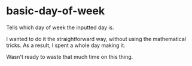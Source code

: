 # basic-day-of-week
Tells which day of week the inputted day is.

I wanted to do it the straightforward way, without using the mathematical tricks. As a result, I spent a whole day making it.

Wasn't ready to waste that much time on this thing.

